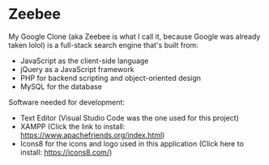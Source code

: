 # Zeebee

My Google Clone (aka Zeebee is what I call it, because Google was already taken lolol) is a full-stack search engine that's built from:

- JavaScript as the client-side language
- jQuery as a JavaScript framework
- PHP for backend scripting and object-oriented design
- MySQL for the database

Software needed for development:

- Text Editor (Visual Studio Code was the one used for this project)
- XAMPP (Click the link to install: https://www.apachefriends.org/index.html)
- Icons8 for the icons and logo used in this application (Click here to install: https://icons8.com/)
